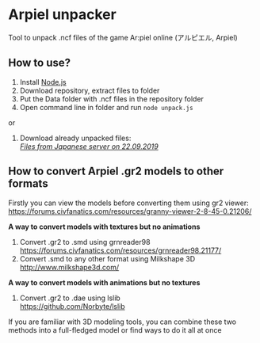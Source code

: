 # Arpiel unpacker

 Tool to unpack .ncf files of the game Ar:piel online (アルピエル, Arpiel)
 
## How to use?
1. Install [Node.js](http://nodejs.org "Node.js")
2. Download repository, extract files to folder
3. Put the Data folder with .ncf files in the repository folder
4. Open command line in folder and run `node unpack.js`

or

1. Download already unpacked files:  
[*Files from Japanese server on 22.09.2019*](http\\://https://www.mediafire.com/file/v41wwqjp717t9s8/ArpielUnpacked.zip/file "*Files from Japanese server on 22.09.2019*")

## How to convert Arpiel .gr2 models to other formats

Firstly you can view the models before converting them using gr2 viewer:  
https://forums.civfanatics.com/resources/granny-viewer-2-8-45-0.21206/

**A way to convert models with textures but no animations**
1. Convert .gr2 to .smd using grnreader98  
https://forums.civfanatics.com/resources/grnreader98.21177/
2. Convert .smd to any other format using Milkshape 3D  
 http://www.milkshape3d.com/

**A way to convert models with animations but no textures**
1. Convert .gr2 to .dae using lslib  
https://github.com/Norbyte/lslib

If you are familiar with 3D modeling tools, you can combine these two methods into a full-fledged model or find ways to do it all at once
